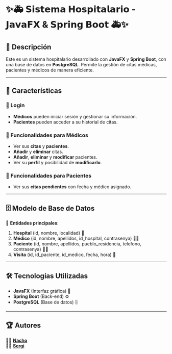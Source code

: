 # ✨🚑 𝗦𝗶𝘀𝘁𝗲𝗺𝗮 𝗛𝗼𝘀𝗽𝗶𝘁𝗮𝗹𝗮𝗿𝗶𝗼 - 𝗝𝗮𝘃𝗮𝗙𝗫 & 𝗦𝗽𝗿𝗶𝗻𝗴 𝗕𝗼𝗼𝘁 🚑✨

## 📌 Descripción
Este es un sistema hospitalario desarrollado con **JavaFX** y **Spring Boot**, con una base de datos en **PostgreSQL**. Permite la gestión de citas médicas, pacientes y médicos de manera eficiente.

---

## 🚀 Características

### 🔹 Login
- **Médicos** pueden iniciar sesión y gestionar su información.  
- **Pacientes** pueden acceder a su historial de citas.  

### 🔹 Funcionalidades para Médicos
- Ver sus **citas** y **pacientes**.  
- **Añadir** y **eliminar** citas.  
- **Añadir**, **eliminar** y **modificar** pacientes.  
- Ver su **perfil** y posibilidad de **modificarlo**.  

### 🔹 Funcionalidades para Pacientes
- Ver sus **citas pendientes** con fecha y médico asignado.  

---

## 🗄️ Modelo de Base de Datos

📌 **Entidades principales**:
1. **Hospital** (id, nombre, localidad) 🏥  
2. **Médico** (id, nombre, apellidos, id_hospital, contrasenya) 👨‍⚕️  
3. **Paciente** (id, nombre, apellidos, pueblo_residencia, telefono, contrasenya) 🧑‍⚕️  
4. **Visita** (id, id_paciente, id_medico, fecha, hora) 📅  

---

## 🛠️ Tecnologías Utilizadas

- **JavaFX** (Interfaz gráfica) 🎨  
- **Spring Boot** (Back-end) ⚙️  
- **PostgreSQL** (Base de datos) 🗄️  

---

## 🏆 Autores

👨‍💻 **[Nacho](https://github.com/NachoPen0804)**  
👨‍💻 **[Sergi](https://github.com/sergiEscriva)**  
